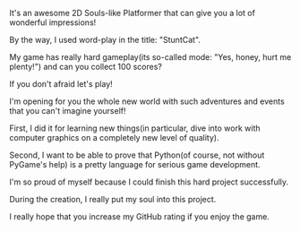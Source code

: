 It's an awesome 2D Souls-like Platformer that can give you a lot of wonderful impressions!

By the way, I used word-play in the title: "StuntCat".

My game has really hard gameplay(its so-called mode: "Yes, honey, hurt me plenty!") and can you collect 100 scores?

If you don't afraid let's play!

I'm opening for you the whole new world with such adventures and events that you can't imagine yourself!

First, I did it for learning new things(in particular, dive into work with computer graphics on a completely new level of quality).

Second, I want to be able to prove that Python(of course, not without PyGame's help) is a pretty language for serious game development.

I'm so proud of myself because I could finish this hard project successfully.

During the creation, I really put my soul into this project.

I really hope that you increase my GitHub rating if you enjoy the game.
